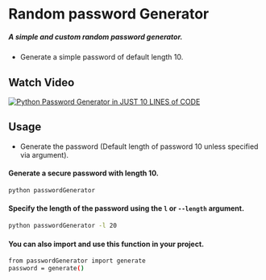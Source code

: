 # Random password Generator

##### A simple and custom random password generator.

- Generate a simple password of default length 10.

## Watch Video

[![Python Password Generator in JUST 10 LINES of CODE](https://img.youtube.com/vi/wTON4XIEpcc/mqdefault.jpg "Watch Video")](https://youtu.be/wTON4XIEpcc "Watch Video")

## Usage

- Generate the password (Default length of password 10 unless specified via argument).

#### Generate a secure password with length 10.

```bash
python passwordGenerator
```

#### Specify the length of the password using the `l` or `--length` argument.

```bash
python passwordGenerator -l 20
```

#### You can also import and use this function in your project.

```bash
from passwordGenerator import generate
password = generate()
```
